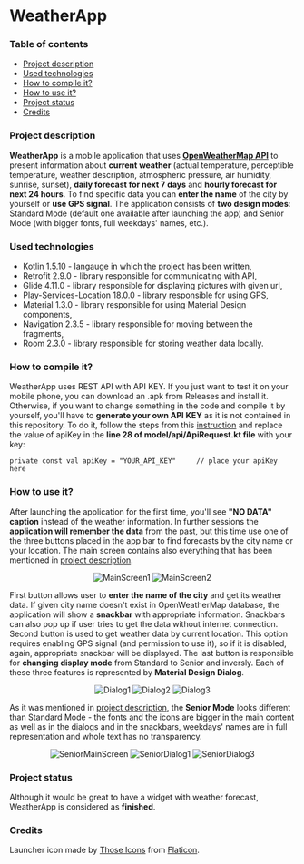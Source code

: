 # WeatherApp
### Table of contents
* [Project description](#project-description)
* [Used technologies](#used-technologies)
* [How to compile it?](#how-to-compile-it)
* [How to use it?](#how-to-use-it)
* [Project status](#project-status)
* [Credits](#credits)

### Project description
**WeatherApp** is a mobile application that uses [**OpenWeatherMap API**](https://openweathermap.org/) to present information 
about **current weather** (actual temperature, perceptible temperature, weather description, atmospheric pressure, air humidity, 
sunrise, sunset), **daily forecast for next 7 days** and **hourly forecast for next 24 hours**. To find specific data you can 
**enter the name** of the city by yourself or **use GPS signal**. The application consists of **two design modes**: Standard Mode 
(default one available after launching the app) and Senior Mode (with bigger fonts, full weekdays' names, etc.).

### Used technologies
* Kotlin 1.5.10 - langauge in which the project has been written,
* Retrofit 2.9.0 - library responsible for communicating with API,
* Glide 4.11.0 - library responsible for displaying pictures with given url,
* Play-Services-Location 18.0.0 - library responsible for using GPS,
* Material 1.3.0 - library responsible for using Material Design components,
* Navigation 2.3.5 - library responsible for moving between the fragments,
* Room 2.3.0 - library responsible for storing weather data locally.

### How to compile it?
WeatherApp uses REST API with API KEY. If you just want to test it on your mobile phone, you can download an .apk 
from Releases and install it. Otherwise, if you want to change something in the code and compile it by yourself, 
you'll have to **generate your own API KEY** as it is not contained in this repository. To do it, follow the steps 
from this [instruction](https://openweathermap.org/appid) and replace
the value of apiKey in the **line 28 of model/api/ApiRequest.kt file** with your key:
```
private const val apiKey = "YOUR_API_KEY"     // place your apiKey here
```

### How to use it?
After launching the application for the first time, you'll see **"NO DATA" caption** instead of the weather information. In further sessions
the **application will remember the data** from the past, but this time use one of the three buttons placed in the app bar to find forecasts
by the city name or your location. The main screen contains also everything that has been mentioned in [project description](#project-description).

<p align="center">
<img src="https://user-images.githubusercontent.com/43967269/122641730-64242a00-d107-11eb-81dd-d2a6de9c20f9.png" alt="MainScreen1">
<img src="https://user-images.githubusercontent.com/43967269/122641732-64bcc080-d107-11eb-8d5f-5c87eadadfa7.png" alt="MainScreen2">
</p>

First button allows user to **enter the name of the city** and get its weather data. If given city name doesn't exist in OpenWeatherMap 
database, the application will show a **snackbar** with appropriate information. Snackbars can also pop up if user tries to get the data
without internet connection. Second button is used to get weather data by current location. This option requires enabling GPS signal
(and permission to use it), so if it is disabled, again, appropriate snackbar will be displayed. The last button is responsible for
**changing display mode** from Standard to Senior and inversly. Each of these three features is represented by **Material Design Dialog**.

<p align="center">
<img src="https://user-images.githubusercontent.com/43967269/122641733-64bcc080-d107-11eb-8f33-3a1f55ec5d17.png" alt="Dialog1">
<img src="https://user-images.githubusercontent.com/43967269/122641735-65555700-d107-11eb-81cd-2a399ca8d371.png" alt="Dialog2">
<img src="https://user-images.githubusercontent.com/43967269/122641736-65eded80-d107-11eb-9c7a-3c73044da668.png" alt="Dialog3">
</p>

As it was mentioned in [project description](#project-description), the **Senior Mode** looks different than Standard Mode - the fonts and the icons
are bigger in the main content as well as in the dialogs and in the snackbars, weekdays' names are in full representation and whole text has no transparency.

<p align="center">
<img src="https://user-images.githubusercontent.com/43967269/122641737-65eded80-d107-11eb-8249-5b0f783858ac.png" alt="SeniorMainScreen">
<img src="https://user-images.githubusercontent.com/43967269/122641738-65eded80-d107-11eb-866e-e2448bb91a76.png" alt="SeniorDialog1">
<img src="https://user-images.githubusercontent.com/43967269/122641739-66868400-d107-11eb-97d6-1364ac8b1974.png" alt="SeniorDialog3">
</p>

### Project status
Although it would be great to have a widget with weather forecast, WeatherApp is considered as **finished**.

### Credits
Launcher icon made by [Those Icons](https://www.flaticon.com/authors/those-icons) from [Flaticon](https://www.flaticon.com/).
